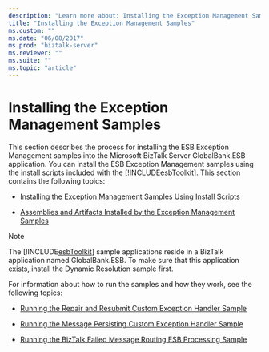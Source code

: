 ```yaml
---
description: "Learn more about: Installing the Exception Management Samples"
title: "Installing the Exception Management Samples"
ms.custom: ""
ms.date: "06/08/2017"
ms.prod: "biztalk-server"
ms.reviewer: ""
ms.suite: ""
ms.topic: "article"
---
```

# Installing the Exception Management Samples
This section describes the process for installing the ESB Exception Management samples into the Microsoft BizTalk Server GlobalBank.ESB application. You can install the ESB Exception Management samples using the install scripts included with the [!INCLUDE[esbToolkit](../includes/esbtoolkit-md.md)]. This section contains the following topics:  
  
-   [Installing the Exception Management Samples Using Install Scripts](../esb-toolkit/installing-the-exception-management-samples-using-install-scripts.md)  
  
-   [Assemblies and Artifacts Installed by the Exception Management Samples](../esb-toolkit/assemblies-and-artifacts-installed-by-the-exception-management-samples.md)  
  
> [!NOTE]
>  The [!INCLUDE[esbToolkit](../includes/esbtoolkit-md.md)] sample applications reside in a BizTalk application named GlobalBank.ESB. To make sure that this application exists, install the Dynamic Resolution sample first.  
  
 For information about how to run the samples and how they work, see the following topics:  
  
-   [Running the Repair and Resubmit Custom Exception Handler Sample](../esb-toolkit/running-the-repair-and-resubmit-custom-exception-handler-sample.md)  
  
-   [Running the Message Persisting Custom Exception Handler Sample](../esb-toolkit/running-the-message-persisting-custom-exception-handler-sample.md)  
  
-   [Running the BizTalk Failed Message Routing ESB Processing Sample](../esb-toolkit/running-the-biztalk-failed-message-routing-esb-processing-sample.md)
